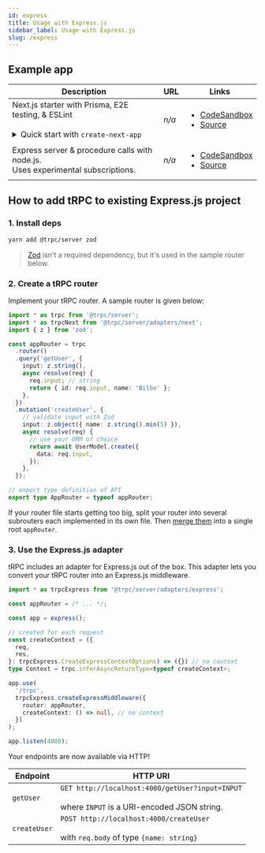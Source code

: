 ```yaml
---
id: express
title: Usage with Express.js
sidebar_label: Usage with Express.js
slug: /express
---
```



## Example app

<table>
  <thead>
    <tr>
      <th>Description</th>
      <th>URL</th>
      <th>Links</th>
    </tr>
  </thead>
  <tbody>
    <tr>
      <td>
        Next.js starter with Prisma, E2E testing, &amp; ESLint
        <br/><br/>
        <details>
          <summary>Quick start with <code>create-next-app</code></summary>
          <code>npx create-next-app --example https://github.com/trpc/trpc --example-path examples/next-prisma-starter trpc-prisma-starter</code>
        </details>
      </td>
      <td><em>n/a</em></td>
      <td>
        <ul>
          <li><a href="https://codesandbox.io/s/github/trpc/trpc/tree/main/examples/next-prisma-starter?file=/src/pages/index.tsx">CodeSandbox</a></li>
          <li><a href="https://github.com/trpc/trpc/tree/main/examples/next-prisma-starter">Source</a></li>
        </ul>
      </td>
    </tr>
    <tr>
      <td>Express server &amp; procedure calls with node.js.<br/>Uses experimental subscriptions.</td>
      <td><em>n/a</em></td>
      <td>
        <ul>
          <li><a href="https://githubbox.com/trpc/trpc/tree/main/examples/express-server">CodeSandbox</a></li>
          <li><a href="https://github.com/trpc/trpc/tree/main/examples/express-server">Source</a></li>
        </ul>
      </td>
    </tr>
  </tbody>
</table>

## How to add tRPC to existing Express.js project



### 1. Install deps

```bash
yarn add @trpc/server zod
```

> [Zod](https://github.com/colinhacks/zod) isn't a required dependency, but it's used in the sample router below.

### 2. Create a tRPC router

Implement your tRPC router. A sample router is given below:

```ts
import * as trpc from '@trpc/server';
import * as trpcNext from '@trpc/server/adapters/next';
import { z } from 'zod';

const appRouter = trpc
  .router()
  .query('getUser', {
    input: z.string(),
    async resolve(req) {
      req.input; // string
      return { id: req.input, name: 'Bilbo' };
    },
  })
  .mutation('createUser', {
    // validate input with Zod
    input: z.object({ name: z.string().min(5) }),
    async resolve(req) {
      // use your ORM of choice
      return await UserModel.create({
        data: req.input,
      });
    },
  });

// export type definition of API
export type AppRouter = typeof appRouter;
```

If your router file starts getting too big, split your router into several subrouters each implemented in its own file. Then [merge them](/docs/merging-routers) into a single root `appRouter`.

### 3. Use the Express.js adapter

tRPC includes an adapter for Express.js out of the box. This adapter lets you convert your tRPC router into an Express.js middleware.

```ts
import * as trpcExpress from '@trpc/server/adapters/express';

const appRouter = /* ... */;

const app = express();

// created for each request
const createContext = ({
  req,
  res,
}: trpcExpress.CreateExpressContextOptions) => ({}) // no context
type Context = trpc.inferAsyncReturnType<typeof createContext>;

app.use(
  '/trpc',
  trpcExpress.createExpressMiddleware({
    router: appRouter,
    createContext: () => null, // no context
  })
);

app.listen(4000);
```

Your endpoints are now available via HTTP!

| Endpoint     | HTTP URI                                                                                              |
| ------------ | ----------------------------------------------------------------------------------------------------- |
| `getUser`    | `GET http://localhost:4000/getUser?input=INPUT` <br/><br/>where `INPUT` is a URI-encoded JSON string. |
| `createUser` | `POST http://localhost:4000/createUser` <br/><br/>with `req.body` of type `{name: string}`            |
